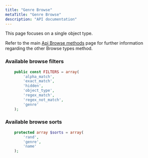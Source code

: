 ```yaml
---
title: "Genre Browse"
metaTitle: "Genre Browse"
description: "API documentation"
---
```


This page focuses on a single object type.

Refer to the main [Api Browse methods](https://ampache.org/api/api-browse) page for further information regarding the other Browse types method.

### Available browse filters

```PHP
    public const FILTERS = array(
        'alpha_match',
        'exact_match',
        'hidden',
        'object_type',
        'regex_match',
        'regex_not_match',
        'genre'
    );
```

### Available browse sorts

```PHP
    protected array $sorts = array(
        'rand',
        'genre',
        'name'
    );
```

